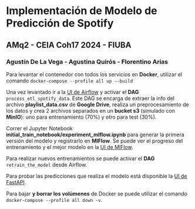 # Implementación de Modelo de Predicción de Spotify
## AMq2 - CEIA Coh17 2024 - FIUBA
### Agustín De La Vega - Agustina Quirós - Florentino Arias

Para levantar el contenedor con todos los servicios en **Docker**, utilizar el comando ```docker-compose --profile all up --build```

Una vez levantado ir a la [UI de Airflow](http://localhost:8080) y activar el **DAG** `process_etl_spotify_data`.
Este DAG se encarga de extraer la info del archivo **playlist_data.csv** de **Google Drive**, realiza un preprocesamiento de los datos y crea 2 archivos separados en un **bucket s3** (simulado con **MinIO**): uno para entrenamiento (70%) y otro para test (30%).

Correr el Jupyter Notebook **initial_train_notebook/experiment_mlflow.ipynb** para generar la primera versión del modelo y registrarlo en **MlFlow**. Se puede ver el progreso del entrenamiento y el mejor modelo en la [UI de MlFlow](http://localhost:5001).

Para realizar nuevos entrenamientos se puede activar el **DAG** `retrain_the_model` desde Airflow.

Para probar las predicciones que realiza el modelo está disponible la [UI de FastAPI](http://localhost:8800/docs).

Para bajar **y borrar los volúmenes** de Docker se puede utilizar el comando ```docker-compose --profile all down -v```.